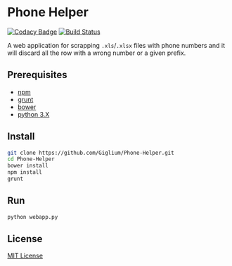 # Phone Helper

[![Codacy Badge](https://api.codacy.com/project/badge/Grade/211ae7d0765443b586f91322b8d59394)](https://www.codacy.com/app/Giglium/Phone-Helper?utm_source=github.com&amp;utm_medium=referral&amp;utm_content=Giglium/Phone-Helper&amp;utm_campaign=Badge_Grade) [![Build Status](https://travis-ci.org/Giglium/Phone-Helper.svg?branch=master)](https://travis-ci.org/Giglium/Phone-Helper) 

A web application for scrapping `.xls`/`.xlsx` files with phone numbers and it will discard all the row with a wrong number or a given prefix.

## Prerequisites

*   [npm](https://www.npmjs.com/)
*   [grunt](https://gruntjs.com/)
*   [bower](https://bower.io/)
*   [python 3.X](https://www.python.org/)

## Install

```sh
git clone https://github.com/Giglium/Phone-Helper.git
cd Phone-Helper
bower install
npm install
grunt
```

## Run

```sh
python webapp.py
```

## License

[MIT License](https://opensource.org/licenses/MIT)

